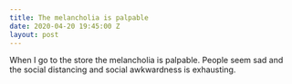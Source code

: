 ```yaml
---
title: The melancholia is palpable
date: 2020-04-20 19:45:00 Z
layout: post
---
```


When I go to the store the melancholia is palpable. People seem sad and the social distancing and social awkwardness is exhausting.